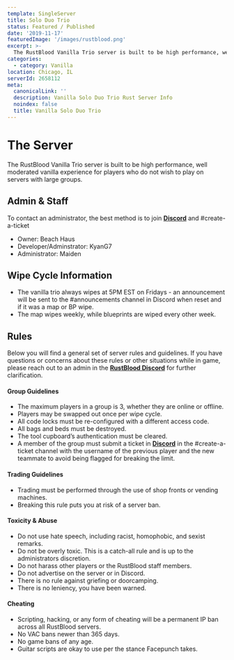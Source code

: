 ```yaml
---
template: SingleServer
title: Solo Duo Trio
status: Featured / Published
date: '2019-11-17'
featuredImage: '/images/rustblood.png'
excerpt: >-
  The RustBlood Vanilla Trio server is built to be high performance, well moderated vanilla experience for players who do not wish to play on servers with large groups.
categories:
  - category: Vanilla
location: Chicago, IL
serverId: 2658112
meta:
  canonicalLink: ''
  description: Vanilla Solo Duo Trio Rust Server Info
  noindex: false
  title: Vanilla Solo Duo Trio
---
```

# The Server
The RustBlood Vanilla Trio server is built to be high performance, well moderated vanilla experience for players who do not wish to play on servers with large groups.
## Admin & Staff
To contact an administrator, the best method is to join **[Discord](https://discord.gg/bzT9Euc)** and #create-a-ticket
* Owner: Beach Haus
* Developer/Adminstrator: KyanG7
* Administrator: Maiden

## Wipe Cycle Information
* The vanilla trio always wipes at 5PM EST on Fridays - an announcement will be sent to the #announcements channel in Discord when reset and if it was a map or BP wipe.
* The map wipes weekly, while blueprints are wiped every other week.

## Rules
Below you will find a general set of server rules and guidelines. If you have questions or concerns about these rules or other situations while in game, please reach out to an admin in the **[RustBlood Discord](https://discord.gg/bzT9Euc)** for further clarification.

#### Group Guidelines
* The maximum players in a group is 3, whether they are online or offline.
* Players may be swapped out once per wipe cycle.
* All code locks must be re-configured with a different access code.
* All bags and beds must be destroyed.
* The tool cupboard’s authentication must be cleared.
* A member of the group must submit a ticket in **[Discord](https://discord.gg/bzT9Euc)** in the #create-a-ticket channel with the username of the previous player and the new teammate to avoid being flagged for breaking the limit.

#### Trading Guidelines
* Trading must be performed through the use of shop fronts or vending machines.
* Breaking this rule puts you at risk of a server ban.

#### Toxicity & Abuse
* Do not use hate speech, including racist, homophobic, and sexist remarks.
* Do not be overly toxic. This is a catch-all rule and is up to the administrators discretion.
* Do not harass other players or the RustBlood staff members.
* Do not advertise on the server or in Discord.
* There is no rule against griefing or doorcamping.
* There is no leniency, you have been warned.

#### Cheating
* Scripting, hacking, or any form of cheating will be a permanent IP ban across all RustBlood servers.
* No VAC bans newer than 365 days.
* No game bans of any age.
* Guitar scripts are okay to use per the stance Facepunch takes.